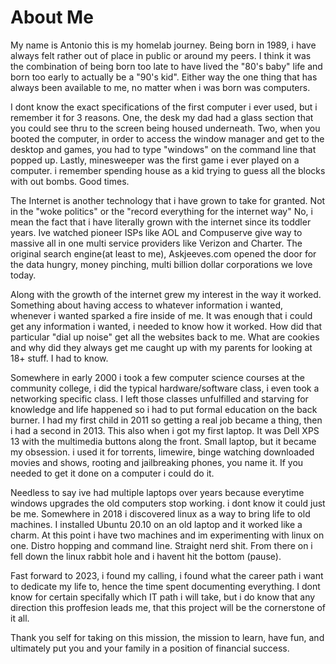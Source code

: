 # About Me

My name is Antonio this is my homelab journey.
Being born in 1989, i have always felt rather out of place in public or around my peers.
I think it was the combination of being born too late to have lived the  "80's baby" life and born too early to actually be a "90's kid". Either way the one thing that has always been available to me, no matter when i was born was computers.

I dont know the exact specifications of the first computer i ever used, but i remember it for 3 reasons. One, the desk my dad had a glass section that you could see thru to the screen being housed underneath. Two, when you booted the computer, in order to access the window manager and get to the desktop and games, you had to type "windows"  on the 
command line that popped up. Lastly, minesweeper was the first game i ever played on a computer. i remember spending house as a kid trying to guess all the blocks with out bombs. Good times.

The Internet is another technology that i have grown to take for granted. Not in the "woke politics" or the "record everything for the internet way" No, i mean the fact that i have literally grown with the internet since its toddler years. Ive watched pioneer ISPs like  AOL and Compuserve give way to massive all in one multi service providers like Verizon and Charter. The original search engine(at least to me), Askjeeves.com opened the door for the data hungry, money pinching, multi billion dollar corporations we love today. 

Along with the growth of the internet grew my interest in the way it worked. Something about having access to whatever information i wanted, whenever i wanted sparked a fire inside of me. It was enough that i could get any information i wanted, i needed to know
how it worked. How did that particular "dial up noise" get all the websites back to me.
What are cookies and why did they always get me caught up with my parents for looking at
18+ stuff. I had to know.

Somewhere in early 2000 i took a few computer science courses at the community college,
i did the typical hardware/software class, i even took a networking specific class. I left those classes unfulfilled and starving for knowledge and life happened so i had to put formal education on the back burner. I had my first child in 2011 so getting a real job became a thing, then i had a second in 2013. This also when i got my first laptop. It was Dell XPS 13 with the multimedia buttons along the front. Small laptop, but it became my obsession. i used it for torrents, limewire, binge watching downloaded movies and shows, rooting and jailbreaking phones, you name it. If you needed to get it done on a computer i could do it. 

Needless to say ive had multiple laptops over years because everytime windows upgrades the old computers stop working. i dont know it could just be me. Somewhere in 2018 i discovered linux as a way to bring life to old machines. I installed  Ubuntu 20.10 on an old laptop and it worked like a charm. At this point i have two machines and im experimenting with linux on one. Distro hopping and command line. Straight nerd shit. From there on i fell down the linux rabbit hole and i havent hit the bottom (pause).

Fast forward to 2023, i found my calling, i found what the career path i want to dedicate my life to, hence the time spent documenting everything. I dont know for certain specifally which IT path i will take, but i do know that any direction this proffesion leads me, that this project will be the cornerstone of it all. 

Thank you self for taking on this mission, the mission to learn, have fun, and ultimately put you and your family in a position of financial success.